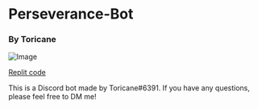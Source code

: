 # Perseverance-Bot
### By Toricane
![Image](https://cdn.discordapp.com/attachments/796893810167775233/824861495211982878/preservation.png)

[Replit code](https://replit.com/@Toricane/Perseverance-Bot/)

This is a Discord bot made by Toricane#6391. If you have any questions, please feel free to DM me!
